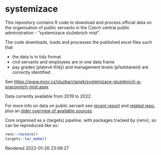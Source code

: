 
<!-- README.md is generated from README.Rmd. Please edit that file -->

# systemizace

<!-- badges: start -->
<!-- badges: end -->

This repository contains R code to download and process official data on
the organisation of public servants in the Czech central public
administration - “systemizace služebních míst”.

The code downloads, loads and processes the published excel files such
that

-   the data is in tidy format
-   civil servants and employees are in one data frame
-   pay grades (platové třídy) and management levels (představení) are
    correctly identified

See
<https://www.mvcr.cz/sluzba/clanek/systemizace-sluzebnich-a-pracovnich-mist.aspx>

Data currently available from 2019 to 2022.

For more info on data on public servant see [recent
report](https://idea.cerge-ei.cz/zpravy/statni-zamestnanci-a-urednici-kde-pracuji-a-za-kolik)
and [related repo](https://github.com/dan-bart/urednici_2021), plus an
[older overview of available
sources](https://petrbouchal.xyz/urednici/).

Core organised as a {targets} pipeline, with packages tracked by {renv},
so can be reproduced like so:

``` r
renv::restore()
targets::tar_make()
```

Rendered 2022-01-26 23:08:27
